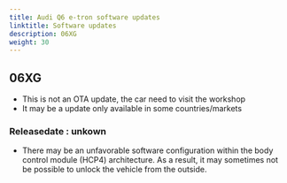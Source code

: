 ```yaml
---
title: Audi Q6 e-tron software updates
linktitle: Software updates
description: 06XG
weight: 30
---
```


## 06XG

- This is not an OTA update, the car need to visit the workshop
- It may be a update only available in some countries/markets

### Releasedate : unkown

- There may be an unfavorable software configuration within the body control module (HCP4) architecture. As a result, it may sometimes not be possible to unlock the vehicle from the outside.




